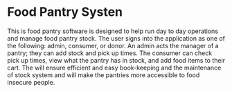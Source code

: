 # Food Pantry Systen
This is food pantry software is designed to help run day to day operations and manage food pantry stock. The user signs into the application as one of the following: admin, consumer, or donor. An admin acts the manager of a pantry; they can add stock and pick up times. The consumer can check pick up times, view what the pantry has in stock, and add food items to their cart. The will ensure efficient and easy book-keeping and the maintenance of stock system and will make the pantries more accessible to food insecure people.
